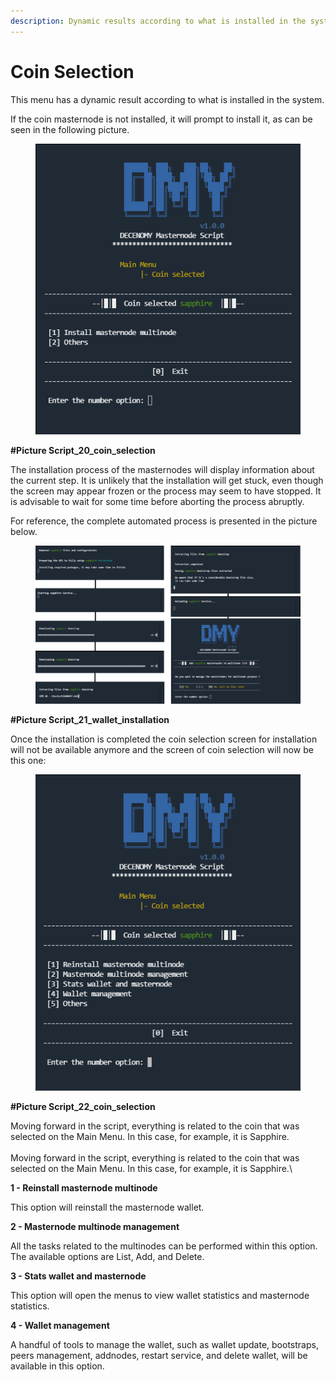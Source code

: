 ```yaml
---
description: Dynamic results according to what is installed in the system.
---
```


# Coin Selection

This menu has a dynamic result according to what is installed in the system.

If the coin masternode is not installed, it will prompt to install it, as can be seen in the following picture.

<figure><img src="../.gitbook/assets/Script_2_0_coin_selection.PNG" alt=""><figcaption></figcaption></figure>

**#Picture Script\_20\_coin\_selection**

The installation process of the masternodes will display information about the current step. It is unlikely that the installation will get stuck, even though the screen may appear frozen or the process may seem to have stopped. It is advisable to wait for some time before aborting the process abruptly.

For reference, the complete automated process is presented in the picture below.

<figure><img src="../.gitbook/assets/Script_2_1_wallet_installation.png" alt=""><figcaption></figcaption></figure>

**#Picture Script\_21\_wallet\_installation**

Once the installation is completed the coin selection screen for installation will not be available anymore and the screen of coin selection will now be this one:

<figure><img src="../.gitbook/assets/Script_2_2_coin_selection.PNG" alt=""><figcaption></figcaption></figure>

**#Picture Script\_22\_coin\_selection**

Moving forward in the script, everything is related to the coin that was selected on the Main Menu. In this case, for example, it is Sapphire.\
\
Moving forward in the script, everything is related to the coin that was selected on the Main Menu. In this case, for example, it is Sapphire.\


**1 - Reinstall masternode multinode**

This option will reinstall the masternode wallet.

**2 - Masternode multinode management**

All the tasks related to the multinodes can be performed within this option. The available options are List, Add, and Delete.

**3 - Stats wallet and masternode**

This option will open the menus to view wallet statistics and masternode statistics.

**4 - Wallet management**

A handful of tools to manage the wallet, such as wallet update, bootstraps, peers management, addnodes, restart service, and delete wallet, will be available in this option.
